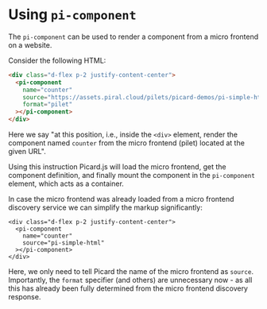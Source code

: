 # Using `pi-component`

The `pi-component` can be used to render a component from a micro frontend on a website.

Consider the following HTML:

```html
<div class="d-flex p-2 justify-content-center">
  <pi-component
    name="counter"
    source="https://assets.piral.cloud/pilets/picard-demos/pi-simple-html/1.0.1/index.meta.json"
    format="pilet"
  ></pi-component>
</div>
```

Here we say "at this position, i.e., inside the `<div>` element, render the component named `counter` from the micro frontend (pilet) located at the given URL".

Using this instruction Picard.js will load the micro frontend, get the component definition, and finally mount the component in the `pi-component` element, which acts as a container.

In case the micro frontend was already loaded from a micro frontend discovery service we can simplify the markup significantly:

```html{4}
<div class="d-flex p-2 justify-content-center">
  <pi-component
    name="counter"
    source="pi-simple-html"
  ></pi-component>
</div>
```

Here, we only need to tell Picard the name of the micro frontend as `source`. Importantly, the `format` specifier (and others) are unnecessary now - as all this has already been fully determined from the micro frontend discovery response.
